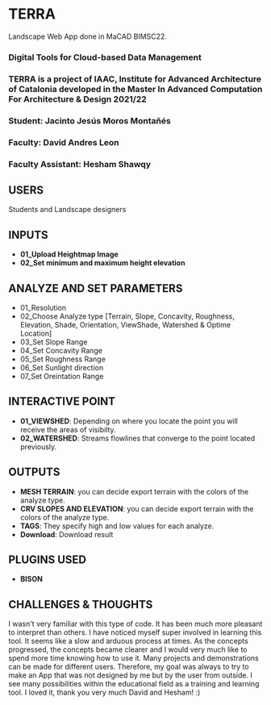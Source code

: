 # TERRA
Landscape Web App done in MaCAD BIMSC22.

### Digital Tools for Cloud-based Data Management
### TERRA is a project of IAAC, Institute for Advanced Architecture of Catalonia developed in the Master In Advanced Computation For Architecture & Design  2021/22
### Student: Jacinto Jesús Moros Montañés
### Faculty: David Andres Leon
### Faculty Assistant: Hesham Shawqy

## USERS
Students and Landscape designers

## INPUTS
- **01_Upload Heightmap Image**
- **02_Set minimum and maximum height elevation**

## ANALYZE AND SET PARAMETERS
- 01_Resolution
- 02_Choose Analyze type [Terrain, Slope, Concavity, Roughness, Elevation, Shade, Orientation, ViewShade, Watershed & Optime Location]
- 03_Set Slope Range
- 04_Set Concavity Range
- 05_Set Roughness Range
- 06_Set Sunlight direction
- 07_Set Oreintation Range

## INTERACTIVE POINT
- **01_VIEWSHED**:  Depending on where you locate the point you will receive the areas of visibilty.
- **02_WATERSHED**:  Streams flowlines that converge to the point located previously.

## OUTPUTS
- **MESH TERRAIN**: you can decide export terrain with the colors of the analyze type.
- **CRV SLOPES AND ELEVATION**: you can decide export terrain with the colors of the analyze type.
- **TAGS**: They specify high and low values for each analyze.
- **Download**: Download result

## PLUGINS USED
- **BISON**

## CHALLENGES & THOUGHTS
I wasn't very familiar with this type of code. It has been much more pleasant to interpret than others. I have noticed myself super involved in learning this tool. It seems like a slow and arduous process at times. As the concepts progressed, the concepts became clearer and I would very much like to spend more time knowing how to use it. Many projects and demonstrations can be made for different users. Therefore, my goal was always to try to make an App that was not designed by me but by the user from outside. I see many possibilities within the educational field as a training and learning tool. I loved it, thank you very much David and Hesham! :)



